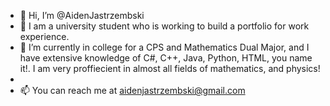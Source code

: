 - 👋 Hi, I’m @AidenJastrzembski
- 👀 I am a university student who is working to build a portfolio for work experience.
- 🌱 I’m currently in college for a CPS and Mathematics Dual Major, and I have extensive knowledge of C#, C++, Java, Python, HTML, you name it!. I am very proffiecient in almost all fields of mathematics, and physics!
-  
- 📫 You can reach me at aidenjastrzembski@gmail.com

<!---
AidenJastrzembski/AidenJastrzembski is a ✨ special ✨ repository because its `README.md` (this file) appears on your GitHub profile.
You can click the Preview link to take a look at your changes.
--->
